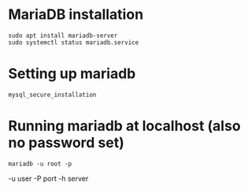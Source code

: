 # MariaDB installation

```
sudo apt install mariadb-server
sudo systemctl status mariadb.service
```

# Setting up mariadb

```
mysql_secure_installation
```

# Running mariadb at localhost (also no password set)

```
mariadb -u root -p
```
-u		user
-P 		port
-h		server
